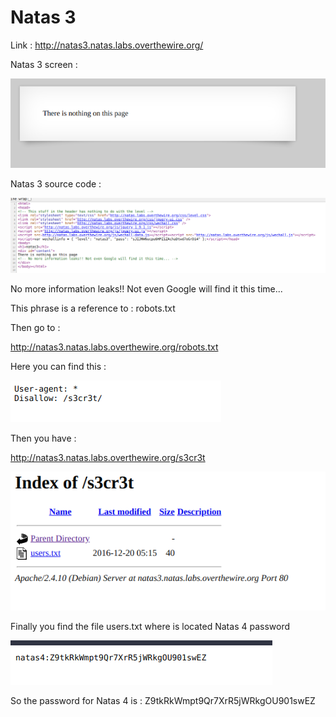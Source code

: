 # Natas 3

Link : http://natas3.natas.labs.overthewire.org/

Natas 3 screen :

<img src="imgs/natas3.png" alt="Natas3 screen">


Natas 3 source code :


<img src="imgs/url_natas3.png" alt="url Natas3">


No more information leaks!! Not even Google will find it this time... 

This phrase is a reference to : robots.txt

Then go to :

http://natas3.natas.labs.overthewire.org/robots.txt

Here you can find this :

<img src="imgs/natas3_robots.png" alt="robots">

Then you have :

http://natas3.natas.labs.overthewire.org/s3cr3t

<img src="imgs/natas3_s3cr3t.png" alt="s3cr3t">

Finally you find the file users.txt where is located Natas 4 password 

<img src="imgs/natas3_pass.png" alt="pass">

So the password for Natas 4 is : Z9tkRkWmpt9Qr7XrR5jWRkgOU901swEZ